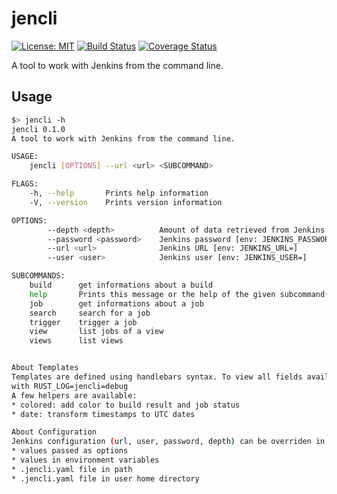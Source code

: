 # jencli

[![License: MIT](https://img.shields.io/badge/License-MIT-yellow.svg)](https://opensource.org/licenses/MIT)
[![Build Status](https://travis-ci.org/mockersf/jencli.svg?branch=master)](https://travis-ci.org/mockersf/jencli)
[![Coverage Status](https://coveralls.io/repos/github/mockersf/jencli/badge.svg?branch=master)](https://coveralls.io/github/mockersf/jencli?branch=master)

A tool to work with Jenkins from the command line.

## Usage

```sh
$> jencli -h
jencli 0.1.0
A tool to work with Jenkins from the command line.

USAGE:
    jencli [OPTIONS] --url <url> <SUBCOMMAND>

FLAGS:
    -h, --help       Prints help information
    -V, --version    Prints version information

OPTIONS:
        --depth <depth>          Amount of data retrieved from Jenkins [env: JENKINS_DEPTH=]  [default: 1]
        --password <password>    Jenkins password [env: JENKINS_PASSWORD=]
        --url <url>              Jenkins URL [env: JENKINS_URL=]
        --user <user>            Jenkins user [env: JENKINS_USER=]

SUBCOMMANDS:
    build      get informations about a build
    help       Prints this message or the help of the given subcommand(s)
    job        get informations about a job
    search     search for a job
    trigger    trigger a job
    view       list jobs of a view
    views      list views


About Templates
Templates are defined using handlebars syntax. To view all fields available for a template, set jencli logs to debug
with RUST_LOG=jencli=debug
A few helpers are available:
* colored: add color to build result and job status
* date: transform timestamps to UTC dates

About Configuration
Jenkins configuration (url, user, password, depth) can be overriden in a number of way, by decreasing order of priority:
* values passed as options
* values in environment variables
* .jencli.yaml file in path
* .jencli.yaml file in user home directory
```
